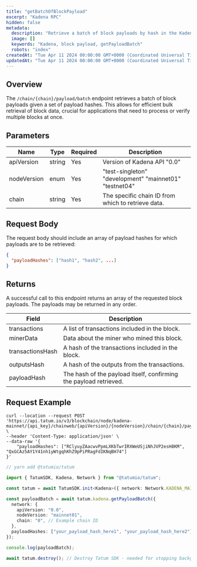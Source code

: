 ```yaml
---
title: "getBatchOfBlockPayload"
excerpt: "Kadena RPC"
hidden: false
metadata:
  description: "Retrieve a batch of block payloads by hash in the Kadena blockchain."
  image: []
  keywords: "Kadena, block payload, getPayloadBatch"
  robots: "index"
createdAt: "Tue Apr 11 2024 00:00:00 GMT+0000 (Coordinated Universal Time)"
updatedAt: "Tue Apr 11 2024 00:00:00 GMT+0000 (Coordinated Universal Time)"
---
```


## Overview

The `/chain/{chain}/payload/batch` endpoint retrieves a batch of block payloads given a set of payload hashes. This allows for efficient bulk retrieval of block data, crucial for applications that need to process or verify multiple blocks at once.

## Parameters

| Name        | Type   | Required | Description                                            |
| ----------- | ------ | -------- | ------------------------------------------------------ |
| apiVersion  | string | Yes      | Version of Kadena API "0.0"                            |
| nodeVersion | enum   | Yes      | "test-singleton" "development" "mainnet01" "testnet04" |
| chain       | string | Yes      | The specific chain ID from which to retrieve data.     |

## Request Body

The request body should include an array of payload hashes for which payloads are to be retrieved:

```json
{
  "payloadHashes": ["hash1", "hash2", ...]
}
```

## Returns

A successful call to this endpoint returns an array of the requested block payloads. The payloads may be returned in any order.

| Field            | Description                                                       |
| ---------------- | ----------------------------------------------------------------- |
| transactions     | A list of transactions included in the block.                     |
| minerData        | Data about the miner who mined this block.                        |
| transactionsHash | A hash of the transactions included in the block.                 |
| outputsHash      | A hash of the outputs from the transactions.                      |
| payloadHash      | The hash of the payload itself, confirming the payload retrieved. |

## Request Example

```curl
curl --location --request POST 'https://api.tatum.io/v3/blockchain/node/kadena-mainnet/{api_key}/chainweb/{apiVersion}/{nodeVersion}/chain/{chain}/payload/batch' \
--header 'Content-Type: application/json' \
--data-raw '{
    "payloadHashes": ["RClyuyZAacwvPpmLXKbTwrIRXWeUSjiNhJVP2esH8KM", "QxGCAz5AY1Y41nh1yWtgqhKhZ9pPiPRagFdIKNqBH74"]
}'
```

```typescript
// yarn add @tatumio/tatum

import { TatumSDK, Kadena, Network } from "@tatumio/tatum";

const tatum = await TatumSDK.init<Kadena>({ network: Network.KADENA_MAINNET });

const payloadBatch = await tatum.kadena.getPayloadBatch({
  network: {
    apiVersion: "0.0",
    nodeVersion: "mainnet01",
    chain: "0", // Example chain ID
  },
  payloadHashes: ["your_payload_hash_here1", "your_payload_hash_here2"],
});

console.log(payloadBatch);

await tatum.destroy(); // Destroy Tatum SDK - needed for stopping background jobs
```
